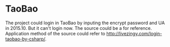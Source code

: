 # TaoBao
The project could login in TaoBao by inputing the encrypt password and UA in 2015.10.  But it can't login now. The source could be a  for reference.
Application method of the source could refer to http://livezingy.com/login-taobao-by-csharp/.

